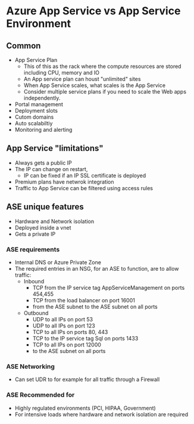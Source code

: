 # Azure App Service vs App Service Environment

## Common

- App Service Plan
  - This of this as the rack where the compute resources are stored including CPU, memory and IO
  - An App service plan can houst "unlimited" sites
  - When App Service scales, what scales is the App Service
  - Consider multiple service plans if you need to scale the Web apps independently.
- Portal management
- Deployment slots
- Cutom domains
- Auto scalabiltiy
- Monitoring and alerting

## App Service "limitations"

- Always gets a public IP
- The IP can change on restart, 
  - IP can be fixed if an IP SSL certificate is deployed
- Premium plans have netwrok integration
- Traffic to App Service can be filtered using access rules

## ASE unique features

- Hardware and Network isolation
- Deployed inside a vnet
- Gets a private IP

### ASE requirements


- Internal DNS or Azure Private Zone
- The required entries in an NSG, for an ASE to function, are to allow traffic:
  - Inbound
    - TCP from the IP service tag AppServiceManagement on ports 454,455
    - TCP from the load balancer on port 16001
    - from the ASE subnet to the ASE subnet on all ports
  - Outbound
    - UDP to all IPs on port 53
    - UDP to all IPs on port 123
    - TCP to all IPs on ports 80, 443
    - TCP to the IP service tag Sql on ports 1433
    - TCP to all IPs on port 12000
    - to the ASE subnet on all ports

### ASE Networking

- Can set UDR to for example for all traffic through a Firewall

### ASE Recommended for

- Highly regulated environments (PCI, HIPAA, Government)
- For intensive loads where hardware and network isolation are required
